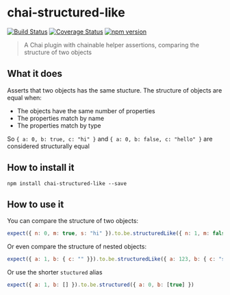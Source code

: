 
# chai-structured-like

[![Build Status](https://travis-ci.org/xasdx/chai-structured-like.svg?branch=master)](https://travis-ci.org/xasdx/chai-structured-like) [![Coverage Status](https://coveralls.io/repos/github/xasdx/chai-structured-like/badge.svg?branch=master)](https://coveralls.io/github/xasdx/chai-structured-like?branch=master) [![npm version](https://badge.fury.io/js/chai-structured-like.svg)](https://www.npmjs.com/package/chai-structured-like)

> A Chai plugin with chainable helper assertions, comparing the structure of two objects

## What it does

Asserts that two objects has the same stucture. The structure of objects are equal when:

- The objects have the same number of properties
- The properties match by name
- The properties match by type

So `{ a: 0, b: true, c: "hi" }` and `{ a: 0, b: false, c: "hello" }` are considered structurally equal

## How to install it

    npm install chai-structured-like --save

## How to use it

You can compare the structure of two objects:

```js
expect({ n: 0, m: true, s: "hi" }).to.be.structuredLike({ n: 1, m: false, s: "hey" })
```

Or even compare the structure of nested objects:

```js
expect({ a: 1, b: { c: "" }}).to.be.structuredLike({ a: 123, b: { c: "str" }})
```

Or use the shorter `stuctured` alias

```js
expect({ a: 1, b: [] }).to.be.structured({ a: 0, b: [true] })
```
